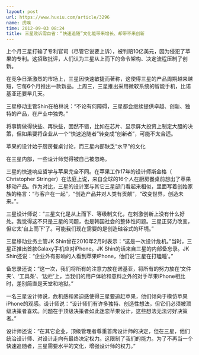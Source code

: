 ```yaml
---
layout: post
url: https://www.huxiu.com/article/3296
name: 虎嗅
time: 2012-09-03 08:24
title: 三星败诉需自省：“快速追随”文化能带来增长、却带不来创新
---
```

上个月三星打输了专利官司（尽管它说要上诉），被判赔10亿美元，因为侵犯了苹果的专利。这招致批评，人们认为三星从上而下的命令架构、决定流程压制了创新。

在竞争日渐激烈的市场上，三星因快速敏捷而著称，这使得三星的产品周期越来越短，它每6个月推出一款新品。上周三，三星推出采用微软系统的智能手机，比诺基亚还要早几天。

三星移动主管Shin在柏林说：“不论有何障碍，三星都会继续提供卓越、创新、独特的产品，在产业中独秀。”

将事情做得快些、再快些，固然不错，比如在芯片、显示屏大投资上制定大胆的决策，但如果要将企业从一个“快速追随者”转变成“创新者”，可能不太合适。

苹果的设计始于厨房餐桌讨论，而三星内部缺乏“水平”的文化

在三星内部，一些设计师觉得被自己被忽略。

三星的快速响应哲学与苹果完全不同。在苹果工作17年的设计师斯金格（ Christopher Stringer）在法庭上说，来自全球的16个人在厨房餐桌前想出了苹果移动产品。作为对比，三星的设计室与其它三星部门看起来相似，里面写着创始家族的格言：“与客户在一起”，“创造产品并对人类有贡献”，“改变世界，创造未来。”。

三星设计师说：“三星文化是从上而下、等级制文化，在刺激创新上没有什么好处。我觉得这不只是三星的问题，也是韩国社会的整体性问题。三星正努力改变，但它太‘自上而下’了。可能我们现在需要的是创造硅谷式的环境。”

三星移动业务主管JK Shin曾在2010年2月时表示：“这是一次设计危机。”当时，三星正推出首款Galaxy手机应对iPhone。JK Shin的话来自三星的内部备忘录。JK Shin还说：“企业外有影响的人看到苹果iPhone，他们说‘三星在打瞌睡’。”

备忘录还说：“这一次，我们将所有的注意力放在诺基亚，将所有的努力放在‘文件夹’、‘工具条’、‘边栏’上，当我们的用户体验和意料之外的对手苹果iPhone相比时，差别简直是天堂和地狱。”

一名三星设计师说，危机感和紧迫感使得三星要追赶苹果，他们倾向于模仿苹果iPhone的观感。设计师说：“设计师们有许多独特、创造性想法，但它们必须被顶级决策者喜欢。问题在于顶级决策者如此迷恋苹果设计，这些想法无法讨好决策者。”

设计师还说：“在其它企业，顶级管理者尊重首席设计师的决定，但在三星，他们统治设计师、对设计走向有最终决定权力。这限制了我们的能力。为了不再当一个快速追随者，三星需要水平的文化，增强设计师的权力。”

